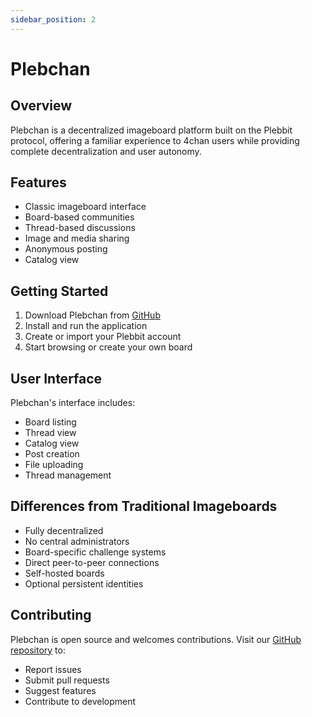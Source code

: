 ```yaml
---
sidebar_position: 2
---
```


# Plebchan

## Overview

Plebchan is a decentralized imageboard platform built on the Plebbit protocol, offering a familiar experience to 4chan users while providing complete decentralization and user autonomy.

## Features

- Classic imageboard interface
- Board-based communities
- Thread-based discussions
- Image and media sharing
- Anonymous posting
- Catalog view

## Getting Started

1. Download Plebchan from [GitHub](https://github.com/plebbit/plebchan)
2. Install and run the application
3. Create or import your Plebbit account
4. Start browsing or create your own board

## User Interface

Plebchan's interface includes:

- Board listing
- Thread view
- Catalog view
- Post creation
- File uploading
- Thread management

## Differences from Traditional Imageboards

- Fully decentralized
- No central administrators
- Board-specific challenge systems
- Direct peer-to-peer connections
- Self-hosted boards
- Optional persistent identities

## Contributing

Plebchan is open source and welcomes contributions. Visit our [GitHub repository](https://github.com/plebbit/plebchan) to:

- Report issues
- Submit pull requests
- Suggest features
- Contribute to development 